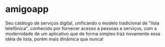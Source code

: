 # amigoapp
Seu catálogo de serviços digital, unificando o modelo tradicional de "lista telefônica", conhecido por fornecer acesso a pessoas e serviços, com a modernidade de um aplicativo que de forma simples traz novamente essa idéia de lista, porém mais dinâmica que nunca!

